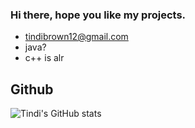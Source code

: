 ### Hi there, hope you like my projects.
                          

- tindibrown12@gmail.com
- java?
- c++ is alr

## Github
![Tindi's GitHub stats](https://github-readme-stats.vercel.app/api?username=Tindi12&count_private=true&show_icobs=true&theme=bluefy)




